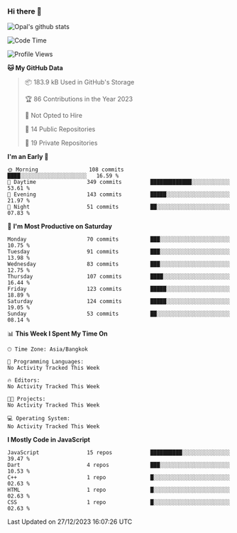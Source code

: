 ### Hi there 👋

![Opal's github stats](https://github-readme-stats.vercel.app/api?username=coolkidneversleep&count_private=true&show_icons=true&theme=radical)


<!--START_SECTION:waka-->
![Code Time](http://img.shields.io/badge/Code%20Time-64%20hrs%2038%20mins-blue)

![Profile Views](http://img.shields.io/badge/Profile%20Views-0-blue)

**🐱 My GitHub Data** 

> 📦 183.9 kB Used in GitHub's Storage 
 > 
> 🏆 86 Contributions in the Year 2023
 > 
> 🚫 Not Opted to Hire
 > 
> 📜 14 Public Repositories 
 > 
> 🔑 19 Private Repositories 
 > 
**I'm an Early 🐤** 

```text
🌞 Morning                108 commits         ████░░░░░░░░░░░░░░░░░░░░░   16.59 % 
🌆 Daytime                349 commits         █████████████░░░░░░░░░░░░   53.61 % 
🌃 Evening                143 commits         █████░░░░░░░░░░░░░░░░░░░░   21.97 % 
🌙 Night                  51 commits          ██░░░░░░░░░░░░░░░░░░░░░░░   07.83 % 
```
📅 **I'm Most Productive on Saturday** 

```text
Monday                   70 commits          ███░░░░░░░░░░░░░░░░░░░░░░   10.75 % 
Tuesday                  91 commits          ███░░░░░░░░░░░░░░░░░░░░░░   13.98 % 
Wednesday                83 commits          ███░░░░░░░░░░░░░░░░░░░░░░   12.75 % 
Thursday                 107 commits         ████░░░░░░░░░░░░░░░░░░░░░   16.44 % 
Friday                   123 commits         █████░░░░░░░░░░░░░░░░░░░░   18.89 % 
Saturday                 124 commits         █████░░░░░░░░░░░░░░░░░░░░   19.05 % 
Sunday                   53 commits          ██░░░░░░░░░░░░░░░░░░░░░░░   08.14 % 
```


📊 **This Week I Spent My Time On** 

```text
🕑︎ Time Zone: Asia/Bangkok

💬 Programming Languages: 
No Activity Tracked This Week

🔥 Editors: 
No Activity Tracked This Week

🐱‍💻 Projects: 
No Activity Tracked This Week

💻 Operating System: 
No Activity Tracked This Week
```

**I Mostly Code in JavaScript** 

```text
JavaScript               15 repos            ██████████░░░░░░░░░░░░░░░   39.47 % 
Dart                     4 repos             ███░░░░░░░░░░░░░░░░░░░░░░   10.53 % 
C++                      1 repo              █░░░░░░░░░░░░░░░░░░░░░░░░   02.63 % 
HTML                     1 repo              █░░░░░░░░░░░░░░░░░░░░░░░░   02.63 % 
CSS                      1 repo              █░░░░░░░░░░░░░░░░░░░░░░░░   02.63 % 
```




 Last Updated on 27/12/2023 16:07:26 UTC
<!--END_SECTION:waka-->
